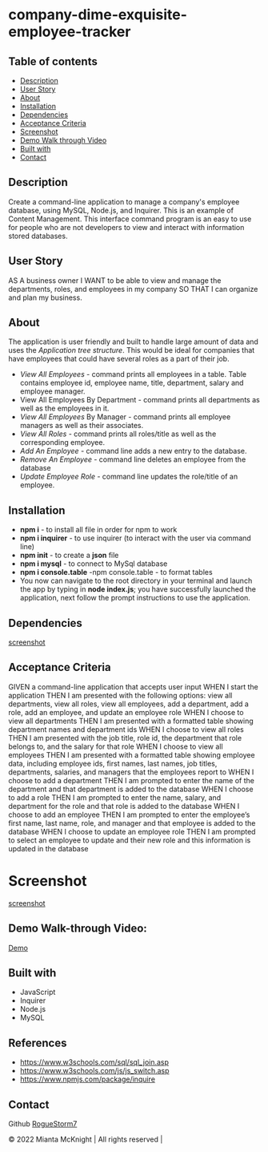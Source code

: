 # company-dime-exquisite-employee-tracker

## Table of contents
- [Description](#description)
- [User Story](#user-story)
- [About](#about)
- [Installation](#installation)
- [Dependencies](#dependencies)
- [Acceptance Criteria](#acceptance-criteria)
- [Screenshot](#screenshot)
- [Demo Walk through  Video](#demo-walk-through-video)
- [Built with](#built-with)
- [Contact](#contact)


## Description
Create a command-line application to manage a company's employee database, using MySQL, Node.js, and Inquirer. This is an example of Content Management.  This interface command program is an easy to use for people who are not developers to view and interact with information stored databases. 

## User Story
AS A business owner
I WANT to be able to view and manage the departments, roles, and employees in my company
SO THAT I can organize and plan my business.

## About
The application is user friendly and built to handle large amount of data and uses the *Application tree structure*. This would be ideal for companies that have employees that could have several roles as a part of their job.

* *View All Employees* - command prints all employees in a table. Table contains employee id, employee name, title, department, salary and employee manager.
* View All Employees By Department - command prints all departments as well as the employees in it.
* *View All Employees* By Manager - command prints all employee managers as well as their associates.
* *View All Roles* - command prints all roles/title as well as the corresponding employee.
* *Add An Employee* - command line adds a new entry to the database.
* *Remove An Employee* - command line deletes an employee from the database
* *Update Employee Role* - command line updates the role/title of an employee.

## Installation
* **npm i** - to install all file in order for npm to work
* **npm i inquirer** - to use inquirer (to interact with the user via command line)
* **npm init** - to create a **json** file
* **npm i mysql** - to connect to MySql database
* **npm i console.table** -npm console.table - to format tables
* You now can navigate to the root directory in your terminal and launch the app by typing in **node index.js**; 
you have successfully launched the application, next follow the prompt instructions to use the application.

## Dependencies
[screenshot](image/dep.png)

## Acceptance Criteria
GIVEN a command-line application that accepts user input
WHEN I start the application
THEN I am presented with the following options: view all departments, view all roles, view all employees, add a department, add a role, add an employee, and update an employee role
WHEN I choose to view all departments
THEN I am presented with a formatted table showing department names and department ids
WHEN I choose to view all roles
THEN I am presented with the job title, role id, the department that role belongs to, and the salary for that role
WHEN I choose to view all employees
THEN I am presented with a formatted table showing employee data, including employee ids, first names, last names, job titles, departments, salaries, and managers that the employees report to
WHEN I choose to add a department
THEN I am prompted to enter the name of the department and that department is added to the database
WHEN I choose to add a role
THEN I am prompted to enter the name, salary, and department for the role and that role is added to the database
WHEN I choose to add an employee
THEN I am prompted to enter the employee’s first name, last name, role, and manager and that employee is added to the database
WHEN I choose to update an employee role
THEN I am prompted to select an employee to update and their new role and this information is updated in the database

# Screenshot
[screenshot](./image/screenshot-mysql.png)

## Demo Walk-through Video:   
[Demo](https://drive.google.com/file/d/1czdCsJm0fMTz8aHddgeigJ42Rk7RQDvN/view?usp=sharing)

## Built with
* JavaScript
* Inquirer
* Node.js
* MySQL

## References
* https://www.w3schools.com/sql/sql_join.asp
* https://www.w3schools.com/js/js_switch.asp
* https://www.npmjs.com/package/inquire

## Contact
Github [RogueStorm7](https://roguestorm7.github.io/company-dime-exquisite-employee-tracker/)


&copy; 2022 Mianta McKnight  | All rights reserved | 